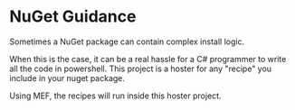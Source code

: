 NuGet Guidance
====

Sometimes a NuGet package can contain complex install logic.

When this is the case, it can be a real hassle for a C# programmer to write all the code in powershell. 
This project is a hoster for any "recipe" you include in your nuget package. 

Using MEF, the recipes will run inside this hoster project.
